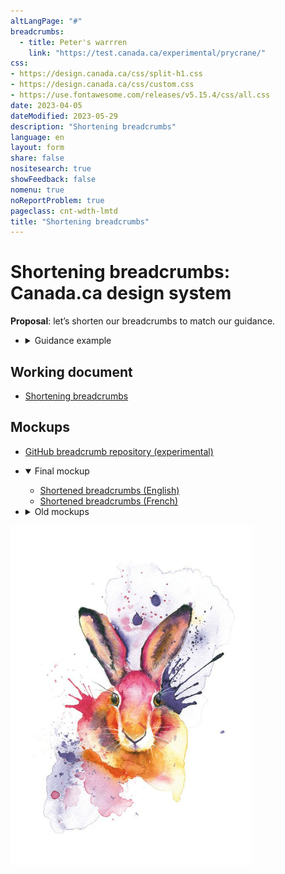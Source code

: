 ```yaml
---
altLangPage: "#"
breadcrumbs:
  - title: Peter's warrren
    link: "https://test.canada.ca/experimental/prycrane/"
css:
- https://design.canada.ca/css/split-h1.css
- https://design.canada.ca/css/custom.css
- https://use.fontawesome.com/releases/v5.15.4/css/all.css
date: 2023-04-05
dateModified: 2023-05-29
description: "Shortening breadcrumbs"
language: en
layout: form
share: false
nositesearch: true
showFeedback: false
nomenu: true
noReportProblem: true
pageclass: cnt-wdth-lmtd
title: "Shortening breadcrumbs"
---
```

<div class="row">
  <div class="col-md-8">
    <h1 property="name" id="wb-cont" dir="ltr"><span class="stacked"><span>Shortening breadcrumbs</span>: <span>Canada.ca design system</span></span></h1>
    <p><strong>Proposal</strong>: let’s shorten our breadcrumbs to match our guidance.</p>
    <ul class="list-unstyled mrgn-tp-lg">
      <li>
        <details>
          <summary>Guidance example</summary>
          <h2 class="h3"></h2>
          <nav id="wb-bc" property="breadcrumb">
            <h2 class="wb-inv">You are here:</h2>
            <div class="mrgn-lft-lg">
              <ol class="breadcrumb small">
                <li><a href="#">Canada.ca</a></li>
                <li><a href="#">Immigration and citizenship</a></li>
                <li><a href="#">Canadian citizenship</a></li>
                <li><a href="#">Apply for Canadian citizenship</a></li>
                <li><a href="#">Prepare for the Canadian citizenship test and interview</a></li>
              </ol>
            </div>
          </nav>
          <p class="mrgn-tp-md">Can be shortened to this:</p>
          <nav id="wb-bc" property="breadcrumb">
            <h2 class="wb-inv">You are here:</h2>
            <div class="mrgn-lft-lg">
              <ol class="breadcrumb small">
                <li><a href="#">Canada.ca</a></li>
                <li><a href="#">Immigration and citizenship</a></li>
                <li><a href="#">Canadian citizenship</a></li>
                <li><a href="#">Apply</a></li>
                <li><a href="#">Prepare for test and interview</a></li>
              </ol>
            </div>
          </nav>
        </details>
      </li>
    </ul>
    <h2 class="h3 mrgn-tp-lg">Working document</h2>
    <ul class="fa-ul">
      <li><span class="fa-li"><span class="fab fa-google-drive"></span></span><a href="https://docs.google.com/document/d/1sGETEAhBRqnlopkHi-axZMmJqOoMoq96WuUYsx04jqA/edit">Shortening breadcrumbs</a></li>
    </ul>
    <h2 class="h3 mrgn-tp-lg">Mockups</h2>
    <ul class="fa-ul">
      <li><span class="fa-li"><span class="fas fa-code-branch"></span></span><a href="https://github.com/gc-proto/experimental/tree/master/prycrane/breadcrumbs">GitHub breadcrumb repository (experimental)</a></li>
    </ul>
    <ul class="list-unstyled mrgn-tp-lg">
      <li>
        <details open="open">
          <summary class="bg-info">Final mockup</summary>
          <ul class="mrgn-tp-lg">
            <li><a href="breadcrumbs-en.html">Shortened breadcrumbs (English)</a></li>
            <li><a href="breadcrumbs-fr.html">Shortened breadcrumbs (French)</a></li>
          </ul>
        </details>
      </li>
      <li>
        <details class="mrgn-tp-lg">
          <summary class="bg-info">Old mockups</summary>
          <ul class="mrgn-tp-lg">
            <li><a href="breadcrumbs-01.html">Current presentation of breadcrumbs (Global header)</a>
              <ul>
                <li><a href="breadcrumbs-02.html">Shortened breadcrumbs ex. 1 (Global header)</a></li>
                <li><a href="breadcrumbs-03.html">Shortened breadcrumbs ex. 2 (Global header)</a></li>
                <li><a href="breadcrumbs-04.html">Shortened breadcrumbs ex. 3 (Global header)</a></li>
                <li><a href="breadcrumbs-05.html">Shortened breadcrumbs ex. 4 (Global header)</a> - This example demonstrates skipping a section.  Is it advisable to skip a section?</li>
              </ul>
            </li>
          </ul>
        </details>
      </li>
    </ul>
  </div>
  <div class="col-md-4">
    <div><img src="./images/bunny19.png" alt="" class="img-responsive"></div>
  </div>
</div>
